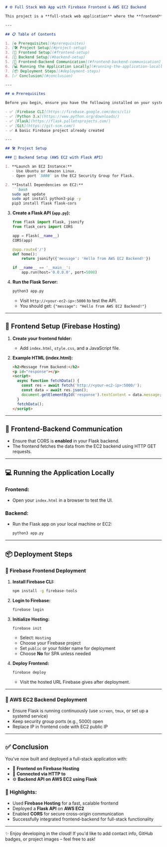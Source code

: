 

````markdown
# 🌐 Full Stack Web App with Firebase Frontend & AWS EC2 Backend

This project is a **full-stack web application** where the **frontend** is hosted on **Firebase Hosting** and the **backend** is hosted on an **AWS EC2 instance** running a Flask API. The frontend interacts with the backend over HTTP requests to fetch and display real-time data.

---

## 📋 Table of Contents

1. [⚙️ Prerequisites](#️prerequisites)
2. [🛠️ Project Setup](#project-setup)
3. [🚀 Frontend Setup](#frontend-setup)
4. [🧠 Backend Setup](#backend-setup)
5. [🔗 Frontend-Backend Communication](#frontend-backend-communication)
6. [💻 Running the Application Locally](#running-the-application-locally)
7. [📦 Deployment Steps](#deployment-steps)
8. [✅ Conclusion](#conclusion)

---

## ⚙️ Prerequisites

Before you begin, ensure you have the following installed on your system:

- ✅ [Firebase CLI](https://firebase.google.com/docs/cli)  
- ✅ [Python 3.x](https://www.python.org/downloads/)  
- ✅ [Flask](https://flask.palletsprojects.com/)  
- ✅ [Git](https://git-scm.com/)  
- ✅ A basic Firebase project already created  

---

## 🛠️ Project Setup

### 🔧 Backend Setup (AWS EC2 with Flask API)

1. **Launch an EC2 Instance:**
   - Use Ubuntu or Amazon Linux.
   - Open port `5000` in the EC2 Security Group for Flask.

2. **Install Dependencies on EC2:**
   ```bash
   sudo apt update
   sudo apt install python3-pip -y
   pip3 install flask flask-cors
````

3. **Create a Flask API (`app.py`):**

   ```python
   from flask import Flask, jsonify
   from flask_cors import CORS

   app = Flask(__name__)
   CORS(app)

   @app.route('/')
   def home():
       return jsonify({'message': 'Hello from AWS EC2 Backend!'})

   if __name__ == '__main__':
       app.run(host='0.0.0.0', port=5000)
   ```

4. **Run the Flask Server:**

   ```bash
   python3 app.py
   ```

   * Visit `http://<your-ec2-ip>:5000` to test the API.
   * You should get: `{"message": "Hello from AWS EC2 Backend!"}`

---

## 🚀 Frontend Setup (Firebase Hosting)

1. **Create your frontend folder:**

   * Add `index.html`, `style.css`, and a JavaScript file.

2. **Example HTML (index.html):**

   ```html
   <h2>Message from Backend:</h2>
   <p id="response"></p>
   <script>
     async function fetchData() {
       const res = await fetch('http://<your-ec2-ip>:5000/');
       const data = await res.json();
       document.getElementById('response').textContent = data.message;
     }
     fetchData();
   </script>
   ```

---

## 🔗 Frontend-Backend Communication

* Ensure that CORS is **enabled** in your Flask backend.
* The frontend fetches the data from the EC2 backend using HTTP GET requests.

---

## 💻 Running the Application Locally

### Frontend:

* Open your `index.html` in a browser to test the UI.

### Backend:

* Run the Flask app on your local machine or EC2:

  ```bash
  python3 app.py
  ```

---

## 📦 Deployment Steps

### 🔹 Firebase Frontend Deployment

1. **Install Firebase CLI:**

   ```bash
   npm install -g firebase-tools
   ```

2. **Login to Firebase:**

   ```bash
   firebase login
   ```

3. **Initialize Hosting:**

   ```bash
   firebase init
   ```

   * Select: `Hosting`
   * Choose your Firebase project
   * Set `public` or your folder name for deployment
   * Choose **No** for SPA unless needed

4. **Deploy Frontend:**

   ```bash
   firebase deploy
   ```

   * Visit the hosted URL Firebase gives after deployment.

---

### 🔹 AWS EC2 Backend Deployment

* Ensure Flask is running continuously (use `screen`, `tmux`, or set up a systemd service)
* Keep security group ports (e.g., 5000) open
* Replace IP in frontend code with EC2 public IP

---

## ✅ Conclusion

You’ve now built and deployed a full-stack application with:

* 🎨 **Frontend on Firebase Hosting**
* 🔗 **Connected via HTTP to**
* ⚙️ **Backend API on AWS EC2 using Flask**

### 🧠 Highlights:

* Used **Firebase Hosting** for a fast, scalable frontend
* Deployed a **Flask API** on **AWS EC2**
* Enabled **CORS** for secure cross-origin communication
* Successfully integrated frontend-backend for full-stack functionality

---

✨ Enjoy developing in the cloud! If you'd like to add contact info, GitHub badges, or project images – feel free to ask!

```



